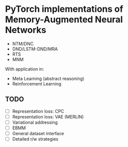 # PyTorch implementations of Memory-Augmented Neural Networks

- NTM/DNC
- DND/LSTM-DND/MRA
- RTS
- MNM

With application in:

- Meta Learning (abstract reasoning)
- Reinforcement Learning

## TODO

- [ ] Representation loss: CPC
- [ ] Representation loss: VAE (MERLIN)
- [ ] Variational addressing
- [ ] EBMM
- [ ] General dataset interface
- [ ] Detailed r/w strategies
